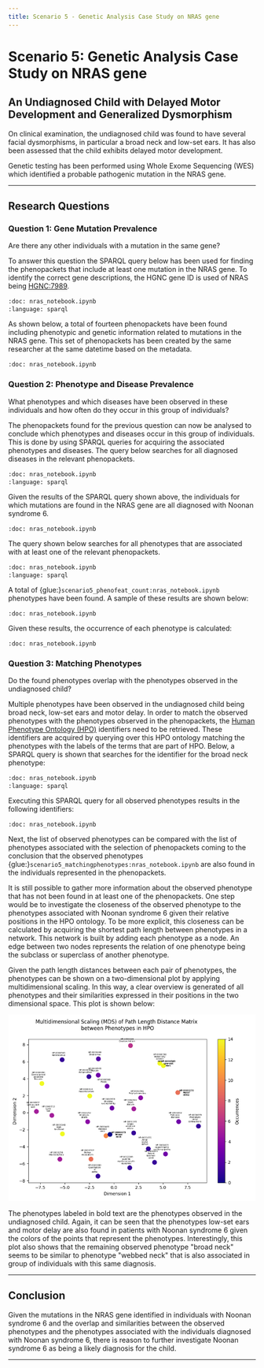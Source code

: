 ```yaml
---
title: Scenario 5 - Genetic Analysis Case Study on NRAS gene
---
```


# Scenario 5: Genetic Analysis Case Study on NRAS gene

## An Undiagnosed Child with Delayed Motor Development and Generalized Dysmorphism

On clinical examination, the undiagnosed child was found to have several facial dysmorphisms, in particular a broad neck and low-set ears. It has also been assessed that the child exhibits delayed motor development.

Genetic testing has been performed using Whole Exome Sequencing (WES) which identified a probable pathogenic mutation in the NRAS gene.

---

## Research Questions

### Question 1: Gene Mutation Prevalence

Are there any other individuals with a mutation in the same gene?

To answer this question the SPARQL query below has been used for finding the phenopackets that include at least one mutation in the NRAS gene. To identify the correct gene descriptions, the HGNC gene ID is used of NRAS being [HGNC:7989](https://www.genenames.org/data/gene-symbol-report/#!/hgnc_id/7989).

```{glue} scenario5_query_q1
:doc: nras_notebook.ipynb
:language: sparql
```

As shown below, a total of fourteen phenopackets have been found including phenotypic and genetic information related to mutations in the NRAS gene. This set of phenopackets has been created by the same researcher at the same datetime based on the metadata. 

```{glue} scenario5_phenopackets
:doc: nras_notebook.ipynb
```

### Question 2: Phenotype and Disease Prevalence

What phenotypes and which diseases have been observed in these individuals and how often do they occur in this group of individuals?

The phenopackets found for the previous question can now be analysed to conclude which phenotypes and diseases occur in this group of individuals. This is done by using SPARQL queries for acquiring the associated phenotypes and diseases. The query below searches for all diagnosed diseases in the relevant phenopackets.

```{glue} scenario5_query_q2a
:doc: nras_notebook.ipynb
:language: sparql
```

Given the results of the SPARQL query shown above, the individuals for which mutations are found in the NRAS gene are all diagnosed with Noonan syndrome 6. 


```{glue} scenario5_diseases
:doc: nras_notebook.ipynb
```

The query shown below searches for all phenotypes that are associated with at least one of the relevant phenopackets.

```{glue} scenario5_query_q2b
:doc: nras_notebook.ipynb
:language: sparql
```

A total of {glue:}`scenario5_phenofeat_count:nras_notebook.ipynb` phenotypes have been found. A sample of these results are shown below:

```{glue} scenario5_phenofeat
:doc: nras_notebook.ipynb
```

Given these results, the occurrence of each phenotype is calculated:

```{glue} scenario5_phenofeatcounts
:doc: nras_notebook.ipynb
```

### Question 3: Matching Phenotypes

Do the found phenotypes overlap with the phenotypes observed in the undiagnosed child?

Multiple phenotypes have been observed in the undiagnosed child being broad neck, low-set ears and motor delay. In order to match the observed phenotypes with the phenotypes observed in the phenopackets, the [Human Phenotype Ontology (HPO)](https://hpo.jax.org/) identifiers need to be retrieved. These identifiers are acquired by querying over this HPO ontology matching the phenotypes with the labels of the terms that are part of HPO. Below, a SPARQL query is shown that searches for the identifier for the broad neck phenotype:

```{glue} scenario5_query_q4_0
:doc: nras_notebook.ipynb
:language: sparql
```

Executing this SPARQL query for all observed phenotypes results in the following identifiers:

```{glue} scenario5_observedphenotypes
:doc: nras_notebook.ipynb
```

Next, the list of observed phenotypes can be compared with the list of phenotypes associated with the selection of phenopackets coming to the conclusion that the observed phenotypes {glue:}`scenario5_matchingphenotypes:nras_notebook.ipynb` are also found in the individuals represented in the phenopackets. 

It is still possible to gather more information about the observed phenotype that has not been found in at least one of the phenopackets. One step would be to investigate the closeness of the observed phenotype to the phenotypes associated with Noonan syndrome 6 given their relative positions in the HPO ontology. To be more explicit, this closeness can be calculated by acquiring the shortest path length between phenotypes in a network. This network is built by adding each phenotype as a node. An edge between two nodes represents the relation of one phenotype being the subclass or superclass of another phenotype.

Given the path length distances between each pair of phenotypes, the phenotypes can be shown on a two-dimensional plot by applying multidimensional scaling. In this way, a clear overview is generated of all phenotypes and their similarities expressed in their positions in the two dimensional space. This plot is shown below:

![image](nras_matching_phenotypes.png)

The phenotypes labeled in bold text are the phenotypes observed in the undiagnosed child. Again, it can be seen that the phenotypes low-set ears and motor delay are also found in patients with Noonan syndrome 6 given the colors of the points that represent the phenotypes. Interestingly, this plot also shows that the remaining observed phenotype "broad neck" seems to be similar to phenotype "webbed neck" that is also associated in group of individuals with this same diagnosis. 

---

## Conclusion

Given the mutations in the NRAS gene identified in individuals with Noonan syndrome 6 and the overlap and similarities between the observed phenotypes and the phenotypes associated with the individuals diagnosed with Noonan syndrome 6, there is reason to further investigate Noonan syndrome 6 as being a likely diagnosis for the child.

---